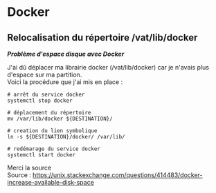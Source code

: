 # Docker

## Relocalisation du répertoire /vat/lib/docker

_**Problème d'espace disque avec Docker**_   

J'ai dû déplacer ma librairie docker (/vat/lib/docker) car je n'avais plus d'espace sur ma partition.  
Voici la procédure que j'ai mis en place :
```
# arrêt du service docker
systemctl stop docker

# déplacement du répertoire 
mv /var/lib/docker ${DESTINATION}/

# creation du lien symbolique
ln -s ${DESTINATION}/docker/ /var/lib/

# redémarage du service docker
systemctl start docker
```
Merci la source  
Source : https://unix.stackexchange.com/questions/414483/docker-increase-available-disk-space